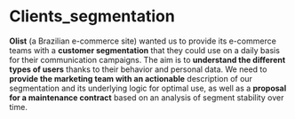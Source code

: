 # Clients_segmentation

**Olist** (a Brazilian e-commerce site) wanted us to provide its e-commerce teams with a **customer segmentation** that they could use on a daily basis for their communication campaigns.
The aim is to **understand the different types of users** thanks to their behavior and personal data.
We need to **provide the marketing team with an actionable** description of our segmentation and its underlying logic for optimal use, as well as a **proposal for a maintenance  contract** based on an analysis of segment stability over time.
